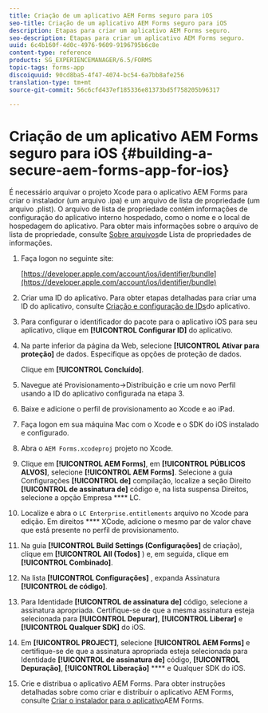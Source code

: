 ```yaml
---
title: Criação de um aplicativo AEM Forms seguro para iOS
seo-title: Criação de um aplicativo AEM Forms seguro para iOS
description: Etapas para criar um aplicativo AEM Forms seguro.
seo-description: Etapas para criar um aplicativo AEM Forms seguro.
uuid: 6c4b160f-4d0c-4976-9609-9196795b6c8e
content-type: reference
products: SG_EXPERIENCEMANAGER/6.5/FORMS
topic-tags: forms-app
discoiquuid: 90cd8ba5-4f47-4074-bc54-6a7bb8afe256
translation-type: tm+mt
source-git-commit: 56c6cfd437ef185336e81373bd5f758205b96317

---
```



# Criação de um aplicativo AEM Forms seguro para iOS {#building-a-secure-aem-forms-app-for-ios}

É necessário arquivar o projeto Xcode para o aplicativo AEM Forms para criar o instalador (um arquivo .ipa) e um arquivo de lista de propriedade (um arquivo .plist). O arquivo de lista de propriedade contém informações de configuração do aplicativo interno hospedado, como o nome e o local de hospedagem do aplicativo. Para obter mais informações sobre o arquivo de lista de propriedade, consulte [Sobre arquivos](https://developer.apple.com/library/ios/#documentation/general/Reference/InfoPlistKeyReference/Articles/AboutInformationPropertyListFiles.html)de Lista de propriedades de informações.

1. Faça logon no seguinte site:

   [https://developer.apple.com/account/ios/identifier/bundle](https://developer.apple.com/account/ios/identifier/bundle)

1. Criar uma ID do aplicativo. Para obter etapas detalhadas para criar uma ID do aplicativo, consulte [Criação e configuração de IDs](https://developer.apple.com/library/ios/documentation/IDEs/Conceptual/AppDistributionGuide/MaintainingProfiles/MaintainingProfiles.html)do aplicativo.
1. Para configurar o identificador do pacote para o aplicativo iOS para seu aplicativo, clique em **[!UICONTROL Configurar ID]** do aplicativo.
1. Na parte inferior da página da Web, selecione **[!UICONTROL Ativar para proteção]** de dados. Especifique as opções de proteção de dados.

   Clique em **[!UICONTROL Concluído]**.

1. Navegue até Provisionamento->Distribuição e crie um novo Perfil usando a ID do aplicativo configurada na etapa 3.
1. Baixe e adicione o perfil de provisionamento ao Xcode e ao iPad.
1. Faça logon em sua máquina Mac com o Xcode e o SDK do iOS instalado e configurado.
1. Abra o `AEM Forms.xcodeproj` projeto no Xcode.
1. Clique em **[!UICONTROL AEM Forms]**, em **[!UICONTROL PÚBLICOS ALVOS]**, selecione **[!UICONTROL AEM Forms]**. Selecione a guia Configurações **[!UICONTROL de]** compilação, localize a seção Direito **[!UICONTROL de assinatura de]** código e, na lista suspensa Direitos, selecione a opção Empresa **** LC.
1. Localize e abra o `LC Enterprise.entitlements` arquivo no Xcode para edição. Em direitos **** XCode, adicione o mesmo par de valor chave que está presente no perfil de provisionamento.
1. Na guia **[!UICONTROL Build Settings (Configurações]** de criação), clique em **[!UICONTROL All (Todos]** ) e, em seguida, clique em **[!UICONTROL Combinado]**.
1. Na lista **[!UICONTROL Configurações]** , expanda Assinatura **[!UICONTROL de código]**.
1. Para Identidade **[!UICONTROL de assinatura de]** código, selecione a assinatura apropriada. Certifique-se de que a mesma assinatura esteja selecionada para **[!UICONTROL Depurar]**, **[!UICONTROL Liberar]** e **[!UICONTROL Qualquer SDK]** do iOS.
1. Em **[!UICONTROL PROJECT]**, selecione **[!UICONTROL AEM Forms]** e certifique-se de que a assinatura apropriada esteja selecionada para Identidade **[!UICONTROL de assinatura de]** código, **[!UICONTROL Depuração]**, **[!UICONTROL Liberação]** **** e Qualquer SDK do iOS.
1. Crie e distribua o aplicativo AEM Forms. Para obter instruções detalhadas sobre como criar e distribuir o aplicativo AEM Forms, consulte [Criar o instalador para o aplicativo](/help/forms/using/setup-xcode-project-build-installer.md#main-pars-text-12)AEM Forms.
